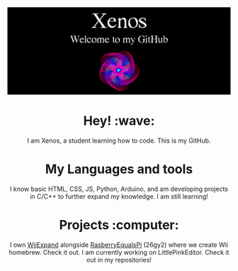 <img src="bannerxz.png" alt="Xenos' Banner" class="center" />
<h1 align="center">Hey! :wave:</h1>
<p align="center">
  I am Xenos, a student learning how to code. This is my GitHub.
</p>

<h1 align="center">My Languages and tools</h1>
<p align="center">I know basic HTML, CSS, JS, Python, Arduino, and am developing projects in C/C++ to further expand my knowledge. I am still learning!</p>

<h1 align="center">Projects :computer:</h1>
<p align="center">
I own <a href="https://github.com/WiiExpand">WiiExpand</a> alongside <a href="https://github.com/RaspberryEqualsPi">RasberryEqualsPi</a> (26gy2) where we create Wii homebrew. Check it out.  
I am currently working on LittlePinkEditor. Check it out in my repositories! 

</p>
